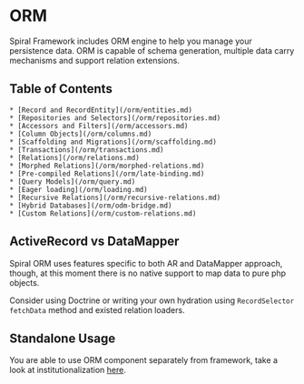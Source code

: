 # ORM
Spiral Framework includes ORM engine to help you manage your persistence data.
ORM is capable of schema generation, multiple data carry mechanisms and support relation extensions.

## Table of Contents
	* [Record and RecordEntity](/orm/entities.md)
	* [Repositories and Selectors](/orm/repositories.md)
	* [Accessors and Filters](/orm/accessors.md)
	* [Column Objects](/orm/columns.md)
	* [Scaffolding and Migrations](/orm/scaffolding.md)
	* [Transactions](/orm/transactions.md)
	* [Relations](/orm/relations.md)
	* [Morphed Relations](/orm/morphed-relations.md)
	* [Pre-compiled Relations](/orm/late-binding.md)
	* [Query Models](/orm/query.md)
	* [Eager loading](/orm/loading.md)
	* [Recursive Relations](/orm/recursive-relations.md)
	* [Hybrid Databases](/orm/odm-bridge.md)
	* [Custom Relations](/orm/custom-relations.md)

## ActiveRecord vs DataMapper
Spiral ORM uses features specific to both AR and DataMapper approach, though, at this moment there is no native support to map data to pure php objects. 

Consider using Doctrine or writing your own hydration using `RecordSelector` `fetchData` method and existed relation loaders. 

## Standalone Usage
You are able to use ORM component separately from framework, take a look at institutionalization [here](https://github.com/spiral/orm/tree/master/tests/ORM).
